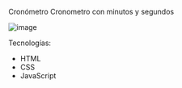 Cronómetro
Cronometro con minutos y segundos

![image](https://github.com/diegofernandezmontesinos/Cron-metroBlackAndWhite/assets/107031333/c3fabed5-2fb2-40f2-a127-df4661d67b8a)




Tecnologías:

<ul>  
  <li>HTML</li>
  <li>CSS</li>
  <li>JavaScript</li>
</ul>
